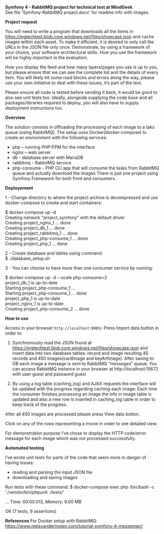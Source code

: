 **Symfony 4 - RabbitMQ project for technical test at MindGeek**  
See file 'Symfony-RabbitMQ project.docx' for readme info with images.  

**Project request**

You will need to write a program that downloads all the items in https://mgtechtest.blob.core.windows.net/files/showcase.json  and cache images within each asset. To make it efficient, it is desired to only call the URLs in the JSON file only once. Demonstrate, by using a framework of your choice, your software architectural skills. How you use the framework will be highly important in the evaluation. 

How you display the feed and how many layers/pages you use is up to you, but please ensure that we can see the complete list and the details of every item. You will likely hit some road blocks and errors along the way, please use your own initiative to deal with these issues, it’s part of the test.

Please ensure all code is tested before sending it back, it would be good to also see unit tests too. Ideally, alongside supplying the code base and all packages/libraries required to deploy, you will also have to supply deployment instructions too.
 
 **Overview**
 
 The solution consists in offloading the processing of each image to a taks queue (using RabbitMQ).
 The setup uses Docker(docker-compose) to create an environment with the following services:
 - php – running PHP-FPM for the interface
 - nginx – web server
 - db  - database server with MariaDB
 - rabbitmq  - RabbitMQ service
 - php-consume   - PHP CLI app that will consume the tasks from RabbitMQ queue and actually download the images
 There is just one project using Symfony Framework for both front and consumers.
 
**Deployement**
 
 1 -  Change directory to where the project archive is decompressed and use docker-compose to create and start containers:
 
 $ docker-compose up -d  
 Creating network "project_symfony" with the default driver  
 Creating project_nginx_1       ... done  
 Creating project_db_1          ... done  
 Creating project_rabbitmq_1    ... done  
 Creating project_php-consume_1 ... done  
 Creating project_php_1         ... done  
 
 
 2 -  Create database and tables using command:  
 	$ ./database_setup.sh
 	
 	
 3 - You can choose to have more than one consumer service by running:
 
 $ docker-compose up -d --scale php-consume=2  
 project_db_1 is up-to-date  
 Starting project_php-consume_1 ...  
 Starting project_php-consume_1 ... done  
 project_php_1 is up-to-date  
 project_nginx_1 is up-to-date  
 Creating project_php-consume_2 ... done  
 
 
 **How to use**
 
 Access in your browser  `http://localhost:8005/`
 Press Import data button in order to:
 1.  Synchronously read the JSON found  at https://mgtechtest.blob.core.windows.net/files/showcase.json
 and insert data into two database tables:  record and image resulting 45 records and 450 images(cardImage and keyArtImage). After saving to DB each image a message is sent to RabbitMQ “messeges” queue. You can access RabbitMQ instance in your browser at http://localhost:15672 with user guest and password guest
 
 2.  By using a log table (caching_log) and AJAX requests the interface will be updated with the progress regarding caching each image:
 Each time the consumer finishes processing an image the info in image table is updated and also a new row is inserted in caching_log table in order to keep track of the progress.
 
 After all 450 images are processed please press View data button.
 
 Click on any of the rows representing a movie in order to see detailed view.
 
 For demonstration purpose I’ve chose to display the HTTP code/error message for each image which was not processed successfully.
 
 **Automated testing**
 
 I’ve wrote unit tests for parts of the code that seem more in danger of having issues: 
 -  reading and parsing the input JSON file
 -  downloading and saving images
 
 Run tests with these command:
 $ docker-compose exec php /bin/bash -c './vendor/bin/phpunit ./tests/'
 
 …
 Time: 00:00.013, Memory: 6.00 MB
 
 OK (7 tests, 9 assertions)

**References**
For Docker setup with RabbitMQ: https://www.nielsvandermolen.com/tutorial-symfony-4-messenger/